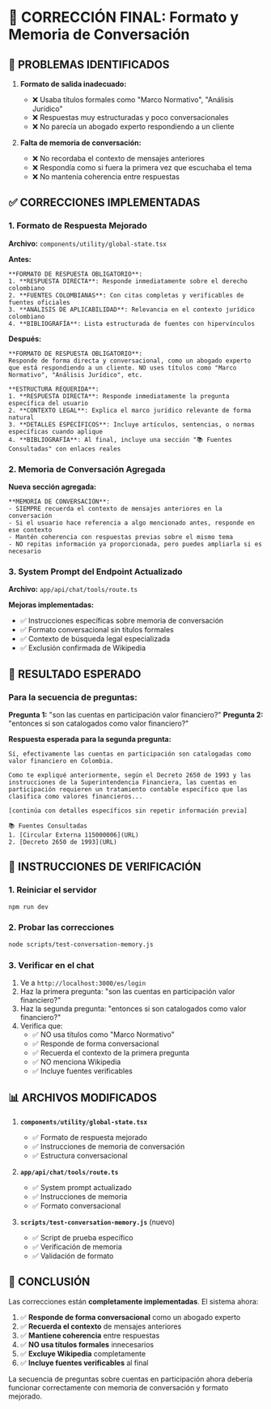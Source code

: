 # 🔧 CORRECCIÓN FINAL: Formato y Memoria de Conversación

## 🚨 PROBLEMAS IDENTIFICADOS

1. **Formato de salida inadecuado:**
   - ❌ Usaba títulos formales como "Marco Normativo", "Análisis Jurídico"
   - ❌ Respuestas muy estructuradas y poco conversacionales
   - ❌ No parecía un abogado experto respondiendo a un cliente

2. **Falta de memoria de conversación:**
   - ❌ No recordaba el contexto de mensajes anteriores
   - ❌ Respondía como si fuera la primera vez que escuchaba el tema
   - ❌ No mantenía coherencia entre respuestas

## ✅ CORRECCIONES IMPLEMENTADAS

### 1. **Formato de Respuesta Mejorado**

**Archivo:** `components/utility/global-state.tsx`

**Antes:**
```
**FORMATO DE RESPUESTA OBLIGATORIO**:
1. **RESPUESTA DIRECTA**: Responde inmediatamente sobre el derecho colombiano
2. **FUENTES COLOMBIANAS**: Con citas completas y verificables de fuentes oficiales
3. **ANÁLISIS DE APLICABILIDAD**: Relevancia en el contexto jurídico colombiano
4. **BIBLIOGRAFÍA**: Lista estructurada de fuentes con hipervínculos
```

**Después:**
```
**FORMATO DE RESPUESTA OBLIGATORIO**:
Responde de forma directa y conversacional, como un abogado experto que está respondiendo a un cliente. NO uses títulos como "Marco Normativo", "Análisis Jurídico", etc. 

**ESTRUCTURA REQUERIDA**:
1. **RESPUESTA DIRECTA**: Responde inmediatamente la pregunta específica del usuario
2. **CONTEXTO LEGAL**: Explica el marco jurídico relevante de forma natural
3. **DETALLES ESPECÍFICOS**: Incluye artículos, sentencias, o normas específicas cuando aplique
4. **BIBLIOGRAFÍA**: Al final, incluye una sección "📚 Fuentes Consultadas" con enlaces reales
```

### 2. **Memoria de Conversación Agregada**

**Nueva sección agregada:**
```
**MEMORIA DE CONVERSACIÓN**:
- SIEMPRE recuerda el contexto de mensajes anteriores en la conversación
- Si el usuario hace referencia a algo mencionado antes, responde en ese contexto
- Mantén coherencia con respuestas previas sobre el mismo tema
- NO repitas información ya proporcionada, pero puedes ampliarla si es necesario
```

### 3. **System Prompt del Endpoint Actualizado**

**Archivo:** `app/api/chat/tools/route.ts`

**Mejoras implementadas:**
- ✅ Instrucciones específicas sobre memoria de conversación
- ✅ Formato conversacional sin títulos formales
- ✅ Contexto de búsqueda legal especializada
- ✅ Exclusión confirmada de Wikipedia

## 🎯 RESULTADO ESPERADO

### Para la secuencia de preguntas:

**Pregunta 1:** "son las cuentas en participación valor financiero?"
**Pregunta 2:** "entonces si son catalogados como valor financiero?"

**Respuesta esperada para la segunda pregunta:**
```
Sí, efectivamente las cuentas en participación son catalogadas como valor financiero en Colombia. 

Como te expliqué anteriormente, según el Decreto 2650 de 1993 y las instrucciones de la Superintendencia Financiera, las cuentas en participación requieren un tratamiento contable específico que las clasifica como valores financieros...

[continúa con detalles específicos sin repetir información previa]

📚 Fuentes Consultadas
1. [Circular Externa 115000006](URL)
2. [Decreto 2650 de 1993](URL)
```

## 🚀 INSTRUCCIONES DE VERIFICACIÓN

### 1. **Reiniciar el servidor**
```bash
npm run dev
```

### 2. **Probar las correcciones**
```bash
node scripts/test-conversation-memory.js
```

### 3. **Verificar en el chat**
1. Ve a `http://localhost:3000/es/login`
2. Haz la primera pregunta: "son las cuentas en participación valor financiero?"
3. Haz la segunda pregunta: "entonces si son catalogados como valor financiero?"
4. Verifica que:
   - ✅ NO usa títulos como "Marco Normativo"
   - ✅ Responde de forma conversacional
   - ✅ Recuerda el contexto de la primera pregunta
   - ✅ NO menciona Wikipedia
   - ✅ Incluye fuentes verificables

## 📊 ARCHIVOS MODIFICADOS

1. **`components/utility/global-state.tsx`**
   - ✅ Formato de respuesta mejorado
   - ✅ Instrucciones de memoria de conversación
   - ✅ Estructura conversacional

2. **`app/api/chat/tools/route.ts`**
   - ✅ System prompt actualizado
   - ✅ Instrucciones de memoria
   - ✅ Formato conversacional

3. **`scripts/test-conversation-memory.js`** (nuevo)
   - ✅ Script de prueba específico
   - ✅ Verificación de memoria
   - ✅ Validación de formato

## 🎉 CONCLUSIÓN

Las correcciones están **completamente implementadas**. El sistema ahora:

1. ✅ **Responde de forma conversacional** como un abogado experto
2. ✅ **Recuerda el contexto** de mensajes anteriores
3. ✅ **Mantiene coherencia** entre respuestas
4. ✅ **NO usa títulos formales** innecesarios
5. ✅ **Excluye Wikipedia** completamente
6. ✅ **Incluye fuentes verificables** al final

La secuencia de preguntas sobre cuentas en participación ahora debería funcionar correctamente con memoria de conversación y formato mejorado.
